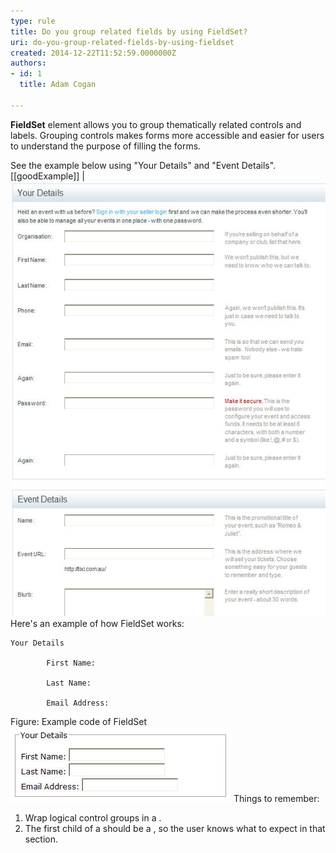 ```yaml
---
type: rule
title: Do you group related fields by using FieldSet?
uri: do-you-group-related-fields-by-using-fieldset
created: 2014-12-22T11:52:59.0000000Z
authors:
- id: 1
  title: Adam Cogan

---
```


**FieldSet** element allows you to group thematically related controls                     and labels. Grouping controls makes forms more accessible and easier for users to                     understand the purpose of filling the forms.

See the example below using "Your Details"                     and "Event Details".
 [[goodExample]]
| ![Use FieldSet for grouping](fieldset.jpg)
Here's an example of how FieldSet works:


```
Your Details
    
        First Name: 
        
        Last Name: 
        
        Email Address:
```

Figure: Example code of FieldSet![ How that code will look on the browser](fieldset-browser.jpg)
Things to remember:

1. Wrap logical control groups in a .
2. The first child of a  should be a , so the user knows what to expect in that section.
